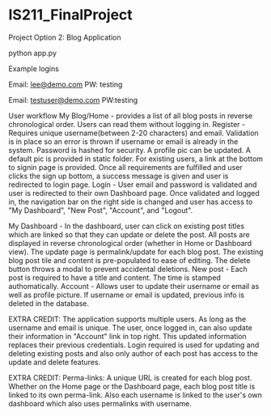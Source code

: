 # IS211_FinalProject

Project Option 2: Blog Application

python app.py


Example logins

Email: lee@demo.com   PW: testing
  
Email: testuser@demo.com    PW:testing


User workflow
My Blog/Home - provides a list of all blog posts in reverse chronological order. Users can read them without logging in.
Register - Requires unique username(between 2-20 characters) and email. Validation is in place so an error is thrown if username or email is already in the system. Password is hashed for security. A profile pic can be updated. A default pic is provided in static folder. For existing users, a link at the bottom to signin page is provided. Once all requirements are fulfilled and user clicks the sign up bottom, a success message is given and user is redirected to login page.
Login - User email and password is validated and user is redirected to their own Dashboard page. Once validated and logged in, the navigation bar on the right side is changed and user has access to "My Dashboard", "New Post", "Account", and "Logout".

My Dashboard - In the dashboard, user can click on existing post titles which are linked so that they can update or delete the post.
All posts are displayed in reverse chronological order (whether in Home or Dashboard view). The update page is permalink/update for each blog post. The existing blog post tile and content is pre-populated to ease of editing. The delete button throws a modal to prevent accidental deletions.
New post - Each post is required to have a title and content. The time is stamped authomatically.
Account - Allows user to update their username or email as well as profile picture. If username or email is updated, previous info is deleted in the database.

EXTRA CREDIT:
The application supports multiple users. As long as the username and email is unique. The user, once logged in, can also update their information in "Account" link in top right. This updated information replaces their previous credentials. Login required is used for updating and deleting existing posts and also only author of each post has access to the update and delete features.

EXTRA CREDIT:
Perma-links: A unique URL is created for each blog post. Whether on the Home page or the Dashboard page, each blog post title is linked to its own perma-link. Also each username is linked to the user's own dashboard which also uses permalinks with username.


